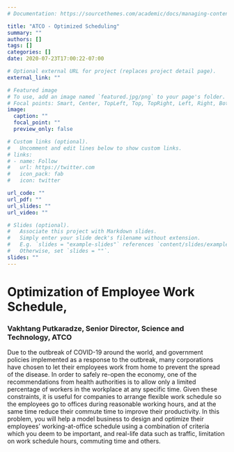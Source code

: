 ```yaml
---
# Documentation: https://sourcethemes.com/academic/docs/managing-content/

title: "ATCO - Optimized Scheduling"
summary: ""
authors: []
tags: []
categories: []
date: 2020-07-23T17:00:22-07:00

# Optional external URL for project (replaces project detail page).
external_link: ""

# Featured image
# To use, add an image named `featured.jpg/png` to your page's folder.
# Focal points: Smart, Center, TopLeft, Top, TopRight, Left, Right, BottomLeft, Bottom, BottomRight.
image:
  caption: ""
  focal_point: ""
  preview_only: false

# Custom links (optional).
#   Uncomment and edit lines below to show custom links.
# links:
# - name: Follow
#   url: https://twitter.com
#   icon_pack: fab
#   icon: twitter

url_code: ""
url_pdf: ""
url_slides: ""
url_video: ""

# Slides (optional).
#   Associate this project with Markdown slides.
#   Simply enter your slide deck's filename without extension.
#   E.g. `slides = "example-slides"` references `content/slides/example-slides.md`.
#   Otherwise, set `slides = ""`.
slides: ""
---
```

# Optimization of Employee Work Schedule,

### Vakhtang Putkaradze, Senior Director, Science and Technology, ATCO
 
Due to the outbreak of COVID-19 around the world, and government policies
implemented as a response to the outbreak, many corporations have chosen to let
their employees work from home to prevent the spread of the disease. In order
to safely re-open the economy, one of the recommendations from health
authorities is to allow only a limited percentage of workers in the workplace
at any specific time.  Given these constraints, it is useful for companies to
arrange  flexible work schedule so the employees go to offices during
reasonable working hours, and at the same time reduce their commute time to
improve their productivity. In this problem, you will help a model business to
design and optimize their employees’ working-at-office schedule using a
combination of criteria which you deem to be important, and real-life data such
as traffic, limitation on work schedule hours, commuting time and others.
